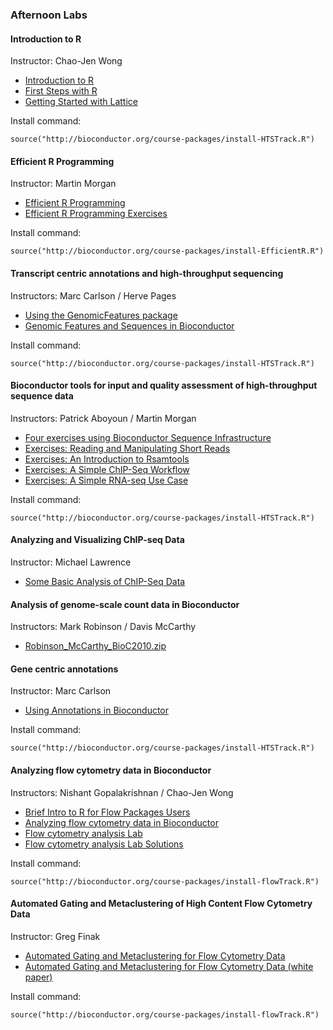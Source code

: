 ### Afternoon Labs ###

#### Introduction to R ####
Instructor: Chao-Jen Wong
* [Introduction to R](IntroToR.pdf)
* [First Steps with R](First_Steps_With_R_SOLUTIONS.pdf)
* [Getting Started with Lattice](Basic_Lattice_SOLUTIONS.pdf)

Install command:

`source("http://bioconductor.org/course-packages/install-HTSTrack.R")`

#### Efficient R Programming ####
Instructor: Martin Morgan
* [Efficient R Programming](EfficientRProgramming.pdf)
* [Efficient R Programming Exercises](EfficientRProgrammingExercises.pdf)

Install command:

`source("http://bioconductor.org/course-packages/install-EfficientR.R")`

#### Transcript centric annotations and high-throughput sequencing ####
Instructors: Marc Carlson / Herve Pages
* [Using the GenomicFeatures package](GenomicFeatures.pdf)
* [Genomic Features and Sequences in Bioconductor](GenomicFeaturesAndSequences.pdf)

Install command:

`source("http://bioconductor.org/course-packages/install-HTSTrack.R")`

#### Bioconductor tools for input and quality assessment of high-throughput sequence data ####
Instructors: Patrick Aboyoun / Martin Morgan
* [Four exercises using Bioconductor Sequence Infrastructure](FourSeqExercises.pdf)
* [Exercises: Reading and Manipulating Short Reads](Exercises-ShortRead.pdf)
* [Exercises: An Introduction to Rsamtools](Exercises-Rsamtools.pdf)
* [Exercises: A Simple ChIP-Seq Workflow](Exercises-SimpleChIPSeq.pdf)
* [Exercises: A Simple RNA-seq Use Case](Exercises-SimpleRNAseqUseCase.pdf)

Install command:

`source("http://bioconductor.org/course-packages/install-HTSTrack.R")`

#### Analyzing and Visualizing ChIP-seq Data ####
Instructor: Michael Lawrence
* [Some Basic Analysis of ChIP-Seq Data](Workflow.pdf)

#### Analysis of genome-scale count data in Bioconductor ###
Instructors: Mark Robinson / Davis McCarthy
* [Robinson_McCarthy_BioC2010.zip](Robinson_McCarthy_BioC2010.zip)

#### Gene centric annotations ####
Instructor: Marc Carlson
* [Using Annotations in Bioconductor](ClassicAnnotations.pdf)

Install command:

`source("http://bioconductor.org/course-packages/install-HTSTrack.R")`

#### Analyzing flow cytometry data in Bioconductor ####
Instructors:  Nishant Gopalakrishnan / Chao-Jen Wong
* [Brief Intro to R for Flow Packages Users](intro.pdf)
* [Analyzing flow cytometry data in Bioconductor](seqGating.pdf)
* [Flow cytometry analysis Lab](AnalyzingFlowData.pdf)
* [Flow cytometry analysis Lab Solutions](FlowCytometry_SOLUTIONS.pdf)

Install command:

`source("http://bioconductor.org/course-packages/install-flowTrack.R")`

#### Automated Gating and Metaclustering of High Content Flow Cytometry Data ####
Instructor: Greg Finak
* [Automated Gating and Metaclustering for Flow Cytometry Data](FlowClustFlowMergeSlides.pdf)
* [Automated Gating and Metaclustering for Flow Cytometry Data (white paper)](FlowClustFlowMerge.pdf)

Install command:

`source("http://bioconductor.org/course-packages/install-flowTrack.R")`
